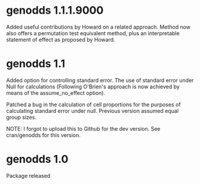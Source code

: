 # genodds 1.1.1.9000

Added useful contributions by Howard on a related approach. Method now also offers a permutation test equivalent method, plus an interpretable statement of effect as proposed by Howard.

# genodds 1.1

Added option for controlling standard error. The use of standard error under Null for calculations (Following O'Brien's approach is now achieved by means of the assume_no_effect option).

Patched a bug in the calculation of cell proportions for the purposes of calculating standard error under null. Previous version assumed equal group sizes.

NOTE: I forgot to upload this to Github for the dev version. See cran/genodds for this version.

# genodds 1.0

Package released
